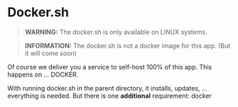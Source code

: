 # Docker.sh

> **WARNING:** The docker.sh is only available on LINUX systems. 

> **INFORMATION:** The docker.sh is not a docker image for this app. (But it will come soon)

Of course we deliver you a service to self-host 100% of this app.
This happens on ... DOCKER.

With running docker.sh in the parent directory, it installs, updates, ... everything is needed. But there is one **additional** requirement: docker

